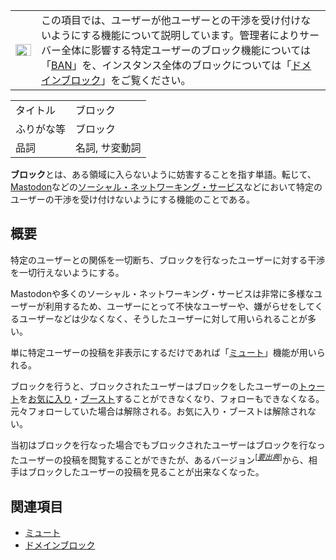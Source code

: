 <div>

<div>

|                                                                                                                                                                                                                                                                                                                                                 |                                                                                                                                                                                                                                                                                                                                                                       |
|-------------------------------------------------------------------------------------------------------------------------------------------------------------------------------------------------------------------------------------------------------------------------------------------------------------------------------------------------|-----------------------------------------------------------------------------------------------------------------------------------------------------------------------------------------------------------------------------------------------------------------------------------------------------------------------------------------------------------------------|
| [<img src="/images/thumb/5/5f/Disambig_gray.svg/25px-Disambig_gray.svg.png" srcset="/images/thumb/5/5f/Disambig_gray.svg/38px-Disambig_gray.svg.png 1.5x, /images/thumb/5/5f/Disambig_gray.svg/50px-Disambig_gray.svg.png 2x" width="25" height="19" alt="曖昧さ回避" />](/%E3%83%95%E3%82%A1%E3%82%A4%E3%83%AB:Disambig_gray.svg "曖昧さ回避") | この項目では、ユーザーが他ユーザーとの干渉を受け付けないようにする機能について説明しています。管理者によりサーバー全体に影響する特定ユーザーのブロック機能については「[BAN](/BAN "BAN")」を、インスタンス全体のブロックについては「[ドメインブロック](/%E3%83%89%E3%83%A1%E3%82%A4%E3%83%B3%E3%83%96%E3%83%AD%E3%83%83%E3%82%AF "ドメインブロック")」をご覧ください。 |

</div>

|            |                |
|------------|----------------|
| タイトル   | ブロック       |
| ふりがな等 | ブロック       |
| 品詞       | 名詞, サ変動詞 |

  
**ブロック**とは、ある領域に入らないように妨害することを指す単語。転じて、[Mastodon](/Mastodon "Mastodon")などの[ソーシャル・ネットワーキング・サービス](/%E3%82%BD%E3%83%BC%E3%82%B7%E3%83%A3%E3%83%AB%E3%83%BB%E3%83%8D%E3%83%83%E3%83%88%E3%83%AF%E3%83%BC%E3%82%AD%E3%83%B3%E3%82%B0%E3%83%BB%E3%82%B5%E3%83%BC%E3%83%93%E3%82%B9 "ソーシャル・ネットワーキング・サービス")などにおいて特定のユーザーの干渉を受け付けないようにする機能のことである。

## 概要

特定のユーザーとの関係を一切断ち、ブロックを行なったユーザーに対する干渉を一切行えないようにする。

Mastodonや多くのソーシャル・ネットワーキング・サービスは非常に多様なユーザーが利用するため、ユーザーにとって不快なユーザーや、嫌がらせをしてくるユーザーなどは少なくなく、そうしたユーザーに対して用いられることが多い。

単に特定ユーザーの投稿を非表示にするだけであれば「[ミュート](/%E3%83%9F%E3%83%A5%E3%83%BC%E3%83%88 "ミュート")」機能が用いられる。

ブロックを行うと、ブロックされたユーザーはブロックをしたユーザーの[トゥート](/%E3%83%88%E3%82%A5%E3%83%BC%E3%83%88 "トゥート")を[お気に入り](/%E3%81%8A%E6%B0%97%E3%81%AB%E5%85%A5%E3%82%8A "お気に入り")・[ブースト](/%E3%83%96%E3%83%BC%E3%82%B9%E3%83%88 "ブースト")することができなくなり、フォローもできなくなる。元々フォローしていた場合は解除される。お気に入り・ブーストは解除されない。

当初はブロックを行なった場合でもブロックされたユーザーはブロックを行なったユーザーの投稿を閲覧することができたが、あるバージョン<sup>\[*[要出典](https://ja.wikipedia.org/wiki/Wikipedia:%E3%80%8C%E8%A6%81%E5%87%BA%E5%85%B8%E3%80%8D%E3%82%92%E3%82%AF%E3%83%AA%E3%83%83%E3%82%AF%E3%81%95%E3%82%8C%E3%81%9F%E6%96%B9%E3%81%B8 "w:Wikipedia:「要出典」をクリックされた方へ")*\]</sup>から、相手はブロックしたユーザーの投稿を見ることが出来なくなった。

## 関連項目

-   [ミュート](/%E3%83%9F%E3%83%A5%E3%83%BC%E3%83%88 "ミュート")
-   [ドメインブロック](/%E3%83%89%E3%83%A1%E3%82%A4%E3%83%B3%E3%83%96%E3%83%AD%E3%83%83%E3%82%AF "ドメインブロック")

</div>
